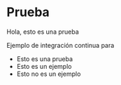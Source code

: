# Prueba

Hola, esto es una prueba

Ejemplo de integración continua para

* Esto es una prueba
* Esto es un ejemplo
* Esto no es un ejemplo

